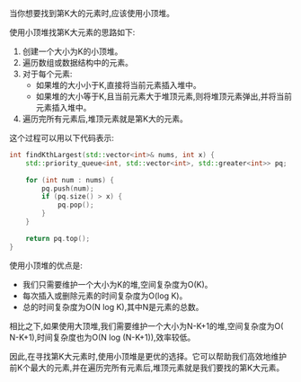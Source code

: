 当你想要找到第K大的元素时,应该使用小顶堆。

使用小顶堆找第K大元素的思路如下:

1. 创建一个大小为K的小顶堆。
2. 遍历数组或数据结构中的元素。
3. 对于每个元素:
    - 如果堆的大小小于K,直接将当前元素插入堆中。
    - 如果堆的大小等于K,且当前元素大于堆顶元素,则将堆顶元素弹出,并将当前元素插入堆中。
4. 遍历完所有元素后,堆顶元素就是第K大的元素。

这个过程可以用以下代码表示:

```cpp
int findKthLargest(std::vector<int>& nums, int x) {
    std::priority_queue<int, std::vector<int>, std::greater<int>> pq;
    
    for (int num : nums) {
        pq.push(num);
        if (pq.size() > x) {
            pq.pop();
        }
    }
    
    return pq.top();
}
```

使用小顶堆的优点是:

- 我们只需要维护一个大小为K的堆,空间复杂度为O(K)。
- 每次插入或删除元素的时间复杂度为O(log K)。
- 总的时间复杂度为O(N log K),其中N是元素的总数。

相比之下,如果使用大顶堆,我们需要维护一个大小为N-K+1的堆,空间复杂度为O(
N-K+1),时间复杂度也为O(N log (N-K+1)),效率较低。

因此,在寻找第K大元素时,使用小顶堆是更优的选择。它可以帮助我们高效地维护前K个最大的元素,并在遍历完所有元素后,堆顶元素就是我们要找的第K大元素。